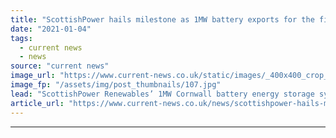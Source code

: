 ```yaml
---
title: "ScottishPower hails milestone as 1MW battery exports for the first time"
date: "2021-01-04"
tags: 
  - current news
  - news
source: "current news"
image_url: "https://www.current-news.co.uk/static/images/_400x400_crop_center-center/CarlandCross-wind-farm-and-battery-image-ScottishPower-Renewables.jpg"
image_fp: "/assets/img/post_thumbnails/107.jpg"
lead: "ScottishPower Renewables’ 1MW Cornwall battery energy storage system has exported electricity for the first time, marking a significant milestone for the company's pipeline."
article_url: "https://www.current-news.co.uk/news/scottishpower-hails-milestone-as-1mw-battery-exports-for-the-first-time?utm_source=rss-feeds&utm_medium=rss&utm_campaign=rss"
---
```


---
